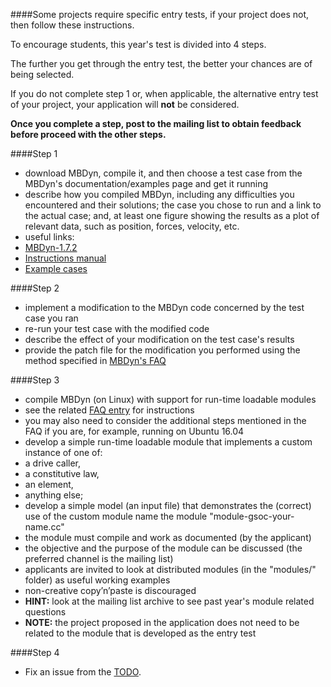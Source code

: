 ####Some projects require specific entry tests, if your project does not, then follow these instructions.

To encourage students, this year's test is divided into 4 steps.

The further you get through the entry test, the better your chances are of being selected.

If you do not complete step 1 or, when applicable, the alternative entry test of your project, your application will **not** be considered.


**Once you complete a step, post to the mailing list to obtain feedback before proceed with the other steps.**


####Step 1

- download MBDyn, compile it, and then choose a test case from the MBDyn's documentation/examples page and get it running
- describe how you compiled MBDyn, including any difficulties you encountered and their solutions; the case you chose to run and a link to the actual case; and, at least one figure showing the results as a plot of relevant data, such as position, forces, velocity, etc.
- useful links:
 - [MBDyn-1.7.2](https://www.mbdyn.org/userfiles/downloads/mbdyn-1.7.2.tar.gz)
 - [Instructions manual](https://www.mbdyn.org/userfiles/documents/mbdyn-input-1.7.2.pdf)
 - [Example cases](https://www.mbdyn.org/?Documentation___Official_Documentation___Examples)
 
####Step 2

- implement a modification to the MBDyn code concerned by the test case you ran
- re-run your test case with the modified code
- describe the effect of your modification on the test case's results
- provide the patch file for the modification you performed using the method specified in [MBDyn's FAQ](https://www.mbdyn.org/?Documentation___Official_Documentation___FAQ#HOW_DO_I_SUBMIT_A_PATCH_TO_MBDYN)
 
####Step 3

- compile MBDyn (on Linux) with support for run-time loadable modules
 - see the related [FAQ entry](https://www.mbdyn.org/?Documentation___Official_Documentation___FAQ#HOW_CAN_I_BUILD_RUN_TIME_LOADABLE_MODULES) for instructions
 - you may also need to consider the additional steps mentioned in the FAQ if you are, for example, running on Ubuntu 16.04
- develop a simple run-time loadable module that implements a custom instance of one of:
 - a drive caller,
 - a constitutive law,
 - an element,
 - anything else;
- develop a simple model (an input file) that demonstrates the (correct) use of the custom module
    name the module "module-gsoc-your-name.cc"
- the module must compile and work as documented (by the applicant)
- the objective and the purpose of the module can be discussed (the preferred channel is the mailing list)
- applicants are invited to look at distributed modules (in the "modules/" folder) as useful working examples
 - non-creative copy’n’paste is discouraged
- **HINT:** look at the mailing list archive to see past year's module related questions
- **NOTE:** the project proposed in the application does not need to be related to the module that is developed as the entry test

####Step 4

- Fix an issue from the [TODO](https://www.mbdyn.org/?Developers_corner___TODO_list).
